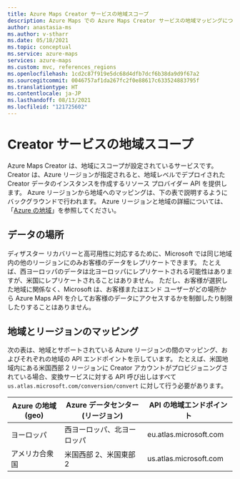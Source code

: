 ```yaml
---
title: Azure Maps Creator サービスの地域スコープ
description: Azure Maps での Azure Maps Creator サービスの地域マッピングについて説明します
author: anastasia-ms
ms.author: v-stharr
ms.date: 05/18/2021
ms.topic: conceptual
ms.service: azure-maps
services: azure-maps
ms.custom: mvc, references_regions
ms.openlocfilehash: 1cd2c87f919e5dc68d4dfb7dcf6b38da9d9f67a2
ms.sourcegitcommit: 0046757af1da267fc2f0e88617c633524883795f
ms.translationtype: HT
ms.contentlocale: ja-JP
ms.lasthandoff: 08/13/2021
ms.locfileid: "121725602"
---
```

# <a name="creator-service-geographic-scope"></a>Creator サービスの地域スコープ

Azure Maps Creator は、地域にスコープが設定されているサービスです。 Creator は、Azure リージョンが指定されると、地域レベルでデプロイされた Creator データのインスタンスを作成するリソース プロバイダー API を提供します。 Azure リージョンから地域へのマッピングは、下の表で説明するようにバックグラウンドで行われます。 Azure リージョンと地域の詳細については、「[Azure の地域](https://azure.microsoft.com/global-infrastructure/geographies)」を参照してください。

## <a name="data-locations"></a>データの場所

ディザスター リカバリーと高可用性に対応するために、Microsoft では同じ地域内の他のリージョンにのみお客様のデータをレプリケートできます。 たとえば、西ヨーロッパのデータは北ヨーロッパにレプリケートされる可能性はありますが、米国にレプリケートされることはありません。  ただし、お客様が選択した地域に関係なく、Microsoft は、お客様またはエンド ユーザーがどの場所から Azure Maps API を介してお客様のデータにアクセスするかを制御したり制限したりすることはありません。  

## <a name="geographic-and-regional-mapping"></a>地域とリージョンのマッピング

次の表は、地域とサポートされている Azure リージョンの間のマッピング、およびそれぞれの地域の API エンドポイントを示しています。 たとえば、米国地域内にある米国西部 2 リージョンに Creator アカウントがプロビジョニングされている場合、変換サービスに対する API 呼び出しはすべて `us.atlas.microsoft.com/conversion/convert` に対して行う必要があります。


| Azure の地域 (geo) | Azure データセンター (リージョン) | API の地域エンドポイント |
|------------------------|----------------------|-------------|
| ヨーロッパ| 西ヨーロッパ、北ヨーロッパ | eu.atlas.microsoft.com |
|アメリカ合衆国 | 米国西部 2、米国東部 2 | us.atlas.microsoft.com |
